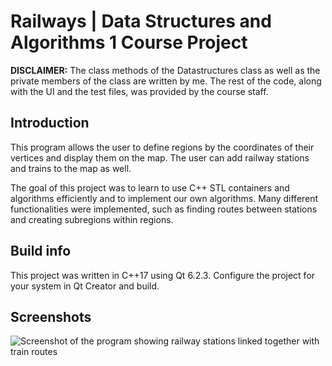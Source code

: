 # **Railways** | Data Structures and Algorithms 1 Course Project

**DISCLAIMER:** The class methods of the Datastructures class as well as the private members of the class are written by me. The rest of the code, along with the UI and the test files, was provided by the course staff.

## Introduction

This program allows the user to define regions by the coordinates of their vertices and display them on the map. The user can add railway stations and trains to the map as well.

The goal of this project was to learn to use C++ STL containers and algorithms efficiently and to implement our own algorithms. Many different functionalities were implemented, such as finding routes between stations and creating subregions within regions.

## Build info
This project was written in C++17 using Qt 6.2.3. Configure the project for your system in Qt Creator and build.

## Screenshots

![Screenshot of the program showing railway stations linked together with train routes](https://i.ibb.co/hcd4dTr/Screenshot-2022-12-21-143952.png)

